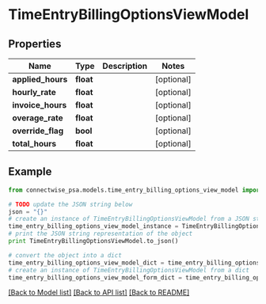 # TimeEntryBillingOptionsViewModel


## Properties
Name | Type | Description | Notes
------------ | ------------- | ------------- | -------------
**applied_hours** | **float** |  | [optional] 
**hourly_rate** | **float** |  | [optional] 
**invoice_hours** | **float** |  | [optional] 
**overage_rate** | **float** |  | [optional] 
**override_flag** | **bool** |  | [optional] 
**total_hours** | **float** |  | [optional] 

## Example

```python
from connectwise_psa.models.time_entry_billing_options_view_model import TimeEntryBillingOptionsViewModel

# TODO update the JSON string below
json = "{}"
# create an instance of TimeEntryBillingOptionsViewModel from a JSON string
time_entry_billing_options_view_model_instance = TimeEntryBillingOptionsViewModel.from_json(json)
# print the JSON string representation of the object
print TimeEntryBillingOptionsViewModel.to_json()

# convert the object into a dict
time_entry_billing_options_view_model_dict = time_entry_billing_options_view_model_instance.to_dict()
# create an instance of TimeEntryBillingOptionsViewModel from a dict
time_entry_billing_options_view_model_form_dict = time_entry_billing_options_view_model.from_dict(time_entry_billing_options_view_model_dict)
```
[[Back to Model list]](../README.md#documentation-for-models) [[Back to API list]](../README.md#documentation-for-api-endpoints) [[Back to README]](../README.md)


